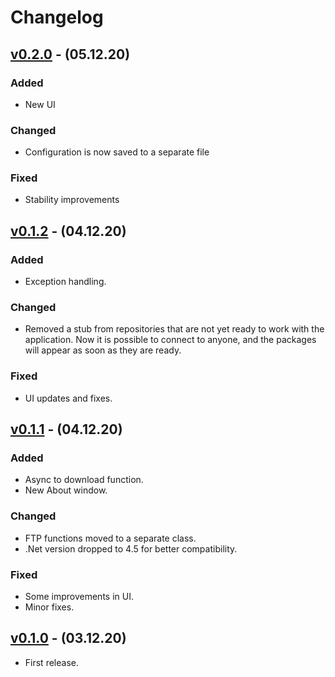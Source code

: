 # Changelog

## [v0.2.0] - (05.12.20)

### Added

 - New UI

### Changed

 - Configuration is now saved to a separate file

### Fixed

 - Stability improvements

## [v0.1.2] - (04.12.20)

### Added

 - Exception handling.

### Changed

 - Removed a stub from repositories that are not yet ready to work with the application. Now it is possible to connect to anyone, and the packages will appear as soon as they are ready.

### Fixed

 - UI updates and fixes.

## [v0.1.1] - (04.12.20)

### Added

 - Async to download function.
 - New About window.

### Changed

 - FTP functions moved to a separate class.
 - .Net version dropped to 4.5 for better compatibility.

### Fixed

 - Some improvements in UI.
 - Minor fixes.

## [v0.1.0] - (03.12.20)

 - First release.
 
[v0.2.0]: https://github.com/Limows/LimFTPClient/releases/tag/v0.2
[v0.1.2]: https://github.com/Limows/LimFTPClient/releases/tag/v0.1.2
[v0.1.1]: https://github.com/Limows/LimFTPClient/releases/tag/v0.1.1
[v0.1.0]: https://github.com/Limows/LimFTPClient/releases/tag/0.1
